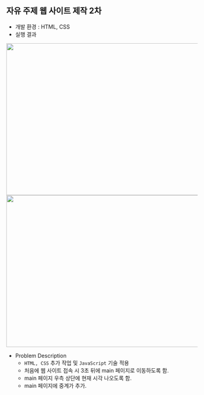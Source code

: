 
## 자유 주제 웹 사이트 제작 2차
* 개발 환경 : HTML, CSS
* 실행 결과
<img src = "https://user-images.githubusercontent.com/48857568/128664853-3ba06448-6120-44d1-8ee2-78e95d60cbc8.JPG" width="700" height="400">
<img src = "https://user-images.githubusercontent.com/48857568/128664856-4f4e824b-16b8-4232-91b1-5864807de841.JPG" width="700" height="400">

* Problem Description
  * `HTML, CSS` 추가 작업 및 `JavaScript` 기술 적용
  * 처음에 웹 사이트 접속 시 3초 뒤에 main 페이지로 이동하도록 함.
  * main 페이지 우측 상단에 현재 시각 나오도록 함.
  * main 페이지에 중계가 추가.
